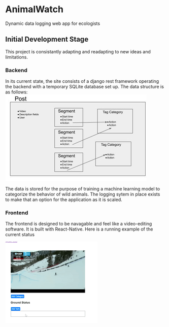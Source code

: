 # AnimalWatch
Dynamic data logging web app for ecologists

## Initial Development Stage 
This project is consistantly adapting and readapting to new ideas and limitations.
### Backend
In its current state, the site consists of a django rest 
framework operating the backend with a temporary SQLite database set up. The data structure is as follows:
![text](https://github.com/SamTabbutt/AnimalWatch/blob/master/misc/DataStruct.jpg)

The data is stored for the purpose of training a machine learning model to categorize the behavior of wild animals. The logging sytem in place exists to make that an option for the application as it is scaled. 

### Frontend
The frontend is designed to be navagable and feel like a video-editing software. It is built with React-Native. Here is a running example of the current status

![text](https://github.com/SamTabbutt/AnimalWatch/blob/master/misc/frontend.gif)
